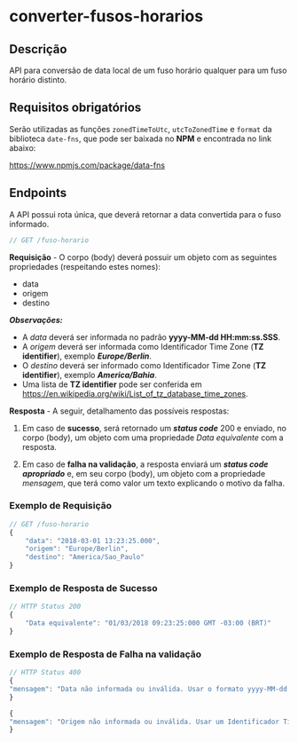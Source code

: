 # converter-fusos-horarios
## Descrição
API para conversão de data local de um fuso horário qualquer para um fuso horário distinto.

## Requisitos obrigatórios
Serão utilizadas as funções `zonedTimeToUtc`, `utcToZonedTime` e `format` da biblioteca `date-fns`, que pode ser baixada no **NPM** e encontrada no link abaixo:

https://www.npmjs.com/package/data-fns

## Endpoints
A API possui rota única, que deverá retornar a data convertida para o fuso informado.

```javascript
// GET /fuso-horario
```
**Requisição** - O corpo (body) deverá possuir um objeto com as seguintes propriedades (respeitando estes nomes):

-	data
-	origem
-	destino

***Observações:***

- A *data* deverá ser informada no padrão **yyyy-MM-dd HH:mm:ss.SSS**.
- A *origem* deverá ser informada como Identificador Time Zone (**TZ identifier**), exemplo ***Europe/Berlin***.
- O *destino* deverá ser informado como Identificador Time Zone (**TZ identifier**), exemplo ***America/Bahia***.
- Uma lista de **TZ identifier** pode ser conferida em https://en.wikipedia.org/wiki/List_of_tz_database_time_zones.

**Resposta** - A seguir, detalhamento das possíveis respostas:

1. Em caso de **sucesso**, será retornado um ***status code*** 200 e enviado, no corpo (body), um objeto com uma propriedade *Data equivalente* com a resposta.

2. Em caso de **falha na validação**, a resposta enviará um ***status code apropriado*** e, em seu corpo (body), um objeto com a propriedade *mensagem*, que terá como valor um texto explicando o motivo da falha.

### Exemplo de Requisição
```javascript
// GET /fuso-horario
{
	"data": "2018-03-01 13:23:25.000",
	"origem": "Europe/Berlin",
	"destino": "America/Sao_Paulo"
}
```

### Exemplo de Resposta de Sucesso
```javascript
// HTTP Status 200
{
	"Data equivalente": "01/03/2018 09:23:25:000 GMT -03:00 (BRT)"
}
```

### Exemplo de Resposta de Falha na validação
```javascript
// HTTP Status 400
{
"mensagem": "Data não informada ou inválida. Usar o formato yyyy-MM-dd HH:mm:ss.SSS"
}

{
"mensagem": "Origem não informada ou inválida. Usar um Identificador Time Zone (TZ identifier), ex.: America/Bahia."
}
```